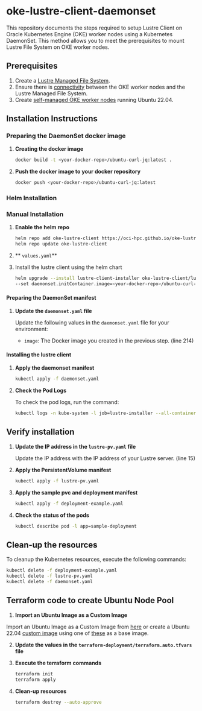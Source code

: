 # oke-lustre-client-daemonset

This repository documents the steps required to setup Lustre Client on Oracle Kubernetes Engine (OKE) worker nodes using a Kubernetes DaemonSet. This method allows you to meet the prerequisites to mount Lustre File System on OKE worker nodes.

## Prerequisites
1. Create a [Lustre Managed File System](https://docs.oracle.com/en-us/iaas/Content/lustre/file-system-create.htm).
2. Ensure there is [connectivity](https://docs.oracle.com/en-us/iaas/Content/lustre/security-rules.htm) between the OKE worker nodes and the Lustre Managed File System.
3. Create [self-managed OKE worker nodes](https://docs.oracle.com/en-us/iaas/Content/ContEng/Tasks/contengcreatingubuntubasedworkernodes.htm) running Ubuntu 22.04.

## Installation Instructions

### Preparing the DaemonSet docker image

1. **Creating the docker image**

    ```bash
    docker build -t <your-docker-repo>/ubuntu-curl-jq:latest .
    ```

2. **Push the docker image to your docker repository**

    ```bash
    docker push <your-docker-repo>/ubuntu-curl-jq:latest
    ```
### Helm Installation

### Manual Installation

1. **Enable the helm repo**

    ```bash
    helm repo add oke-lustre-client https://oci-hpc.github.io/oke-lustre-client/
    helm repo update oke-lustre-client
    ```
2. ** `values.yaml`**

3. Install the lustre client using the helm chart

    ```bash
    helm upgrade --install lustre-client-installer oke-lustre-client/lustre-client-installer \
    --set daemonset.initContainer.image=<your-docker-repo>/ubuntu-curl-jq:latest
    ```
    
#### Preparing the DaemonSet manifest

1. **Update the `daemonset.yaml` file**

    Update the following values in the `daemonset.yaml` file for your environment:
    - `image`: The Docker image you created in the previous step. (line 214)

#### Installing the lustre client

1. **Apply the daemonset manifest**

    ```bash
    kubectl apply -f daemonset.yaml
    ```

2. **Check the Pod Logs**

    To check the pod logs, run the command:

    ```bash
    kubectl logs -n kube-system -l job=lustre-installer --all-containers --prefix=true --timestamps
    ```

## Verify installation

1. **Update the IP address in the `lustre-pv.yaml` file** 

    Update the IP address with the IP address of your Lustre server. (line 15)

2. **Apply the PersistentVolume manifest**

    ```bash
    kubectl apply -f lustre-pv.yaml
    ```

3. **Apply the sample pvc and deployment manifest**

    ```bash
    kubectl apply -f deployment-example.yaml
    ```

4. **Check the status of the pods**

    ```bash
    kubectl describe pod -l app=sample-deployment
    ```

## Clean-up the resources

To cleanup the Kubernetes resources, execute the following commands:

```bash
kubectl delete -f deployment-example.yaml
kubectl delete -f lustre-pv.yaml
kubectl delete -f daemonset.yaml
```

## Terraform code to create Ubuntu Node Pool

1. **Import an Ubuntu Image as a Custom Image**

Import an Ubuntu Image as a Custom Image from [here](https://github.com/oracle-quickstart/oci-hpc-oke/blob/main/README.md#images-to-use) or create a Ubuntu 22.04 [custom image](https://docs.oracle.com/en-us/iaas/Content/Compute/Tasks/managingcustomimages.htm) using one of [these](https://docs.oracle.com/en-us/iaas/images/ubuntu-2204/) as a base image.

2. **Update the values in the `terraform-deployment/terraform.auto.tfvars` file**

3. **Execute the terraform commands**

    ```bash
    terraform init
    terraform apply
    ```

4. **Clean-up resources**

    ```bash
    terraform destroy --auto-approve
    ```